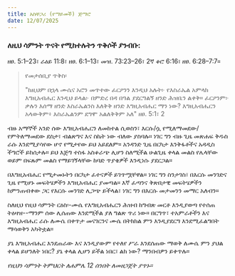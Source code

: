 ```yaml
---
title: አስቸጋሪ (የማይመች) ጅማሮ
date: 12/07/2025
---
```



### ለዚህ ሳምንት ጥናት የሚከተሉትን ጥቅሶች ያንብቡ: 
ዘፀ. 5:1–23፣ ራዕይ 11:8፣ ዘፀ. 6:1–13፣ መዝ. 73:23–26፣ 2ኛ ቆሮ 6:16፣ ዘፀ. 6:28–7:7።

> <p>የመታሰቢያ ጥቅስ፡</p>
> "ከዚህም በኋላ ሙሴና አሮን መጥተው ፈርዖንን እንዲህ አሉት፦ የእስራኤል አምላክ እግዚአብሔር እንዲህ ይላል፦ በምድረ በዳ በዓል ያደርግልኝ ዘንድ ሕዝቤን ልቀቅ። ፈርዖንም፦ ቃሉን እሰማ ዘንድ እስራኤልንስ እለቅቅ ዘንድ እግዚአብሔር ማን ነው? እግዚአብሔርን አላውቅም፥ እስራኤልንም ደግሞ አልለቅቅም አለ" ዘፀ. 5:1፣ 2

ብዙ አማኞች አንድ ሰው እግዚአብሔርን ለመከተል ሲወስን፣ እርሱ/ሷ የሚለማመደው/የምትለማመደው ደስታ፣ ብልጽግና እና ስኬት ነው ብለው ያስባሉ። ነገር ግን ብዙ ጊዜ መጽሐፍ ቅዱስ ራሱ እንደሚያሳየው ሆኖ የሚታየው ይህ አይደለም። አንዳንድ ጊዜ በርካታ እንቅፋቶችና አዳዲስ ችግሮች ይከሰታሉ። ይህ እጅግ ተስፋ አስቆራጭ ሊሆን ስለሚችል ሁልጊዜ ቀላል መልስ የሌላቸው ወይም በፍጹም መልስ የማይገኝላቸው ከባድ ጥያቄዎች እንዲነሱ ያደርጋል።

በእግዚአብሔር የሚታመኑትን በርካታ ፈተናዎች ይገጥሟቸዋል። ነገር ግን ስንታገስ፣ በእርሱ መንገድና ጊዜ የሚሆኑ መፍትሄዎችን እግዚአብሔር ያመጣል። እኛ ፈጣንና ቅጽበታዊ መፍትሄዎችን ከምንጠብቀው ጋር የእርሱ መንገድ ሊጋጭ ይችላል፣ ነገር ግን በእርሱ መታመንን መማር አለብን።

ስለዚህ የዚህ ሳምንት ርዕስ፡-ሙሴ የእግዚአብሔርን ሕዝብ ከግብጽ መርቶ እንዲያወጣ የተሰጠ ትዕዛዝ--ማንም ሰው ሊሰጠው እንደሚችል ያለ ግልጽ ጥሪ ነው። በርግጥ፣ ተአምራቶችን እና እግዚአብሔር ራሱ ለሙሴ በቀጥታ መናገርንና ሙሴ በትክክል ምን እንዲያደርግ እንደሚፈልግበት ማሳወቅን አካትቷል።

ያኔ እግዚአብሔር እንደጠራው እና እንዲያውም የተለየ ሥራ እንደሰጠው ማወቅ ለሙሴ ምን ያህል ቀላል ይሆንለት ነበር? ያኔ ቀላል ሊሆን ይችል ነበር፣ ልክ ነው? ማንበብዎን ይቀጥሉ።

*የዚህን ሳምንት ትምህርት ለሐምሌ 12 ሰንበት ለመዘጋጀት ያጥኑ።*